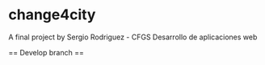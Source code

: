 # change4city
A final project by Sergio Rodriguez - CFGS Desarrollo de aplicaciones web

== Develop branch ==
